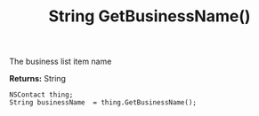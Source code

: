 ﻿---
uid: crmscript_ref_NSContact_GetBusinessName
title: String GetBusinessName()
intellisense: NSContact.GetBusinessName
keywords: NSContact, GetBusinessName
so.topic: reference
---

The business list item name

**Returns:** String


```crmscript
NSContact thing;
String businessName  = thing.GetBusinessName();
```


